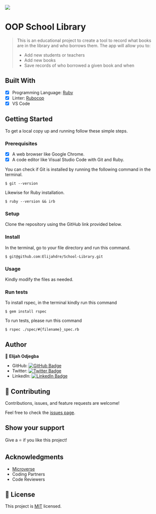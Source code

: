 ![](https://img.shields.io/badge/Microverse-blueviolet)

# OOP School Library

> This is an educational project to create a tool to record what books are in the library and who borrows them. The app will allow you to:
> - Add new students or teachers
> - Add new books
> - Save records of who borrowed a given book and when

## Built With

- [x] Programming Language: [Ruby](https://www.ruby-lang.org/en/)
- [x] Linter: [Rubocop](https://rubocop.org/)
- [x] VS Code

## Getting Started

To get a local copy up and running follow these simple steps.

### Prerequisites

- [x] A web browser like Google Chrome.
- [x] A code editor like Visual Studio Code with Git and Ruby.

You can check if Git is installed by running the following command in the terminal.
```
$ git --version
```

Likewise for Ruby installation.
```
$ ruby --version && irb
```

### Setup

Clone the repository using the GitHub link provided below.

### Install

In the terminal, go to your file directory and run this command.

```
$ git@github.com:Elijahdre/School-Library.git
```

### Usage

Kindly modify the files as needed.

### Run tests

To install rspec, in the terminal kindly run this command

```
$ gem install rspec
```

To run tests, please run this command
```
$ rspec ./spec/#{filename}_spec.rb
```

## Author

👤 **Elijah Odjegba**

- GitHub: [![GitHub Badge](https://img.shields.io/badge/-Elijahdre-white?logo=GitHub&logoColor=181717&style=plastic)](https://github.com/elijahdre)
- Twitter: [![Twitter Badge](https://img.shields.io/badge/-Kingglijah-white?logo=Twitter&logoColor=1DA1F2&style=plastic)](https://twitter.com/elijahdre)
- LinkedIn: [![LinkedIn Badge](https://img.shields.io/badge/-Elijah_Odjegba-white?logo=LinkedIn&logoColor=0A66C2&style=plastic)](https://www.linkedin.com/in/elijah-odjegba/)


## 🤝 Contributing

Contributions, issues, and feature requests are welcome!

Feel free to check the [issues page](https://github.com/Elijahdre/School-Library/issues).

## Show your support

Give a ⭐️ if you like this project!

## Acknowledgments

- [Microverse](https://www.microverse.org/)
- Coding Partners
- Code Reviewers

## 📝 License

This project is [MIT](./MIT.md) licensed.

